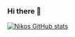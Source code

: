 ### Hi there 👋

<!--
**NikosFi/NikosFi** is a ✨ _special_ ✨ repository because its `README.md` (this file) appears on your GitHub profile.

Here are some ideas to get you started:

- 🔭 I’m currently working on ...
- 🌱 I’m currently learning ...
- 👯 I’m looking to collaborate on ...
- 🤔 I’m looking for help with ...
- 💬 Ask me about ...
- 📫 How to reach me: ...
- 😄 Pronouns: ...
- ⚡ Fun fact: ...
-->
<!--START_SECTION:waka-->

[![Nikos GitHub stats](https://github-readme-stats.vercel.app/api?username=NikosFi)](https://github.com/NikosFi/github-readme-stats)

<!--END_SECTION:waka-->
